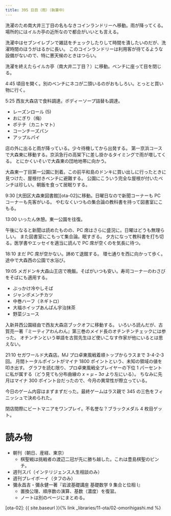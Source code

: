 ```yaml
---
title: 395 日目（雨）（執筆中）
---
```


洗濯のため南大井三丁目の名もなきコインランドリーへ移動。雨が降ってくる。
場所的にはイルカ亭の近所なので都合がいいとも言える。

洗濯中はセブンイレブンで雑誌をチェックしたりして時間を潰したいのだが、洗濯時間のほうがはるかに長い。
このコインランドリーは利用客が待てるような設備がないので、特に悪天候のときはつらい。

洗濯を終えたらイルカ亭（南大井二丁目？）に移動。ベンチに座って目を閉じる。

4:45 頃目を開く。別のベンチにネコが二頭いるのがおもしろい。とっとと買い物に行く。

5:25 西友大森店で食料調達。ボディーソープ詰替も調達。
* レーズンロール (5)
* おにぎり（梅）
* ポテチ（カニトマト）
* コーンチーズパン
* アップルパイ

店の外に出ると雨が降っている。少々待機してから出発する。
第一京浜コースで大森東に移動する。京浜急行の高架下に差し掛かるタイミングで雨が増してくる。
とにかくいそいで大森東の団地地帯に向かう。

大森東一丁目第一公園に到着。この前平和島のドンキに買い出しに行ったときに見つけた、屋根付きベンチに避難する。
公園にこういう完全な屋根が付いたベンチは珍しい。朝飯を食って居眠りする。

9:30 [大田区大森東図書館][ota-02]に移動。日曜日なので新聞コーナーも PC コーナーも先客がいる。
やむなくいつもの集合論の教科書を持って図書室にこもる。

13:00 いったん休憩。東一公園を往復。

午後になると新聞は読めたものの、PC 席はさらに盛況に。日曜はどうも無理らしい。
また図書室にこもって集合論。眠すぎる。
夕方になって教科書を打ち切る。医学書やエッセイを適当に読んで PC 席が空くのを気長に待つ。

18:10 まだ PC 席が空かない。諦めて退館する。
環七通りを西に向かって歩く。途中で大森西の公園で水浴び。

19:05 メガドンキ大森山王店で晩飯。そばがいつも安い。寿司コーナーのわさびをそばにも適用する。
* ぶっかけ冷やしそば
* ジャンボメンチカツ
* 中巻ハーフ（ネギトロ）
* 大福ホイップあんぱん宇治抹茶
* 野菜ジュース

入新井西公園経由で西友大森店ブックオフに移動する。
いろいろ読んだが、古賀亮一著『ミーティアわんわん』第三巻のメイド長のオチンチンチェックには参った。
オチンチンという単語を古賀先生ほど使いこなす作家が他にいるとは思えない。

21:10 セガワールド大森店。MJ プロ卓東風戦着順トップからラスまで 3-4-2-3 回。
月間トータルポイントがマイナ 1800 ポイントという、未知の領域の値を叩き出す。
グラフを読む限り、プロ卓東風戦全プレイヤーの下位 1 パーセントに私が属する（どう見ても分布曲線の $x = \mu - 3\sigma$ より左にいる）。
ちなみに先月はマイナ 300 ポイント台だったので、今月の異常性が際立っている。

今日のゲーム内容はまずまずだった。最終ゲームはラス親で 345 の三色をフィニッシュで決められた。

閉店間際にビートマニアをワンプレイ。不名誉な？ブラックメダル 4 枚目ゲット。

# 読み物

* 朝刊（朝日、産経、東京）
  * 棋聖戦は挑戦者の渡辺二冠が先に勝ち越した。これは豊島棋聖のピンチ。
* 週刊スパ（インテリジェンス人生相談のみ）
* 週刊プレイボーイ（タフのみ）
* 彌永昌吉・彌永健一著『岩波基礎講座 基礎数学 9 集合と位相 I』
  * 置換公理、順序数の演算、基数（濃度）を復習。
  * ノートは別のページにまとめる。

[ota-02]: {{ site.baseurl }}{% link _libraries/11-ota/02-omorihigashi.md %}
